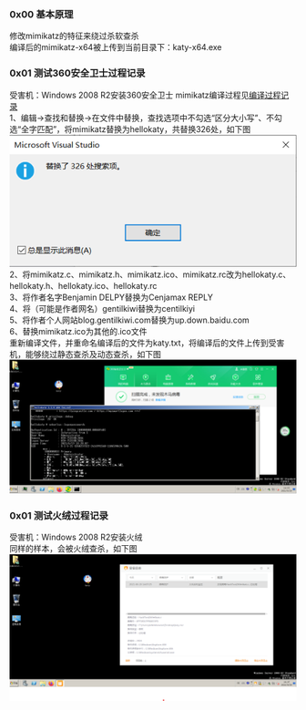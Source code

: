 ### 0x00 基本原理
修改mimikatz的特征来绕过杀软查杀  
编译后的mimikatz-x64被上传到当前目录下：katy-x64.exe

### 0x01 测试360安全卫士过程记录
受害机：Windows 2008 R2安装360安全卫士
mimikatz编译过程见[编译过程记录](./编译过程记录.md)  
1、编辑->查找和替换->在文件中替换，查找选项中不勾选“区分大小写”、不勾选“全字匹配”，将mimikatz替换为hellokaty，共替换326处，如下图  
![image](./pic/2.png)  
2、将mimikatz.c、mimikatz.h、mimikatz.ico、mimikatz.rc改为hellokaty.c、hellokaty.h、hellokaty.ico、hellokaty.rc  
3、将作者名字Benjamin DELPY替换为Cenjamax REPLY  
4、将（可能是作者网名）gentilkiwi替换为centilkiyi  
5、将作者个人网站blog.gentilkiwi.com替换为up.down.baidu.com  
6、替换mimikatz.ico为其他的.ico文件  
重新编译文件，并重命名编译后的文件为katy.txt，将编译后的文件上传到受害机，能够绕过静态查杀及动态查杀，如下图  
![image](./pic/3.png)  

### 0x01 测试火绒过程记录
受害机：Windows 2008 R2安装火绒  
同样的样本，会被火绒查杀，如下图  
![image](./pic/4.png)  
